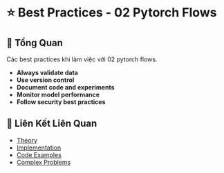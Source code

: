 # ⭐ Best Practices - 02 Pytorch Flows

## 🎯 Tổng Quan

Các best practices khi làm việc với 02 pytorch flows.

- **Always validate data**
- **Use version control**
- **Document code and experiments**
- **Monitor model performance**
- **Follow security best practices**

## 🔗 Liên Kết Liên Quan

- [Theory](./THEORY_02_pytorch_flows.md)
- [Implementation](./IMPLEMENTATION_02_pytorch_flows.md)
- [Code Examples](./CODE_EXAMPLES_02_pytorch_flows.md)
- [Complex Problems](./COMPLEX_PROBLEMS.md)
